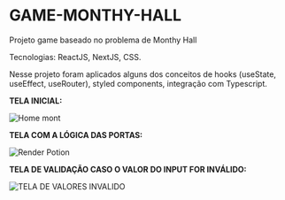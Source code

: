 # GAME-MONTHY-HALL

Projeto game baseado no problema de Monthy Hall

Tecnologias: ReactJS, NextJS, CSS.


Nesse projeto foram aplicados alguns dos conceitos de hooks (useState, useEffect, useRouter), styled components, integração com Typescript.


**TELA INICIAL:** 

![Home mont](https://user-images.githubusercontent.com/39384032/134281285-37db8a76-2846-4325-ae62-2bad7af9423a.png)


**TELA COM A LÓGICA DAS PORTAS:**

![Render Potion](https://user-images.githubusercontent.com/39384032/134281465-e9302ec5-74bc-4576-810a-6a59bfbae610.png)


**TELA DE VALIDAÇÃO CASO O VALOR DO INPUT FOR INVÁLIDO:**

![TELA DE VALORES INVALIDO](https://user-images.githubusercontent.com/39384032/134281764-58b5e3c8-4eb8-4c05-b4d5-5ccbfcbca264.png)




